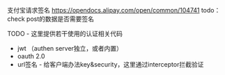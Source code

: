 
支付宝请求签名 https://opendocs.alipay.com/open/common/104741
todo：check post的数据是否需要签名

TODO - 这里提供若干使用的认证相关代码
- jwt （authen server独立，或者内置）
- oauth 2.0
- url签名 - 给客户端办法key&security，这里通过interceptor拦截验证